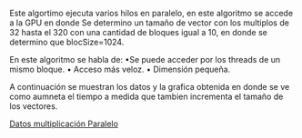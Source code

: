 Este algortimo ejecuta varios hilos en paralelo, en este algoritmo se accede a la GPU en donde
Se determino un tamaño de vector con los multiplos de 32 hasta el 320
con una cantidad de bloques igual a 10, en donde se determino que blocSize=1024.


En este algoritmo se habla de:
•Se puede acceder por los threads de un mismo bloque.
• Acceso más veloz.
• Dimensión pequeña.

A continuación se muestran los datos y la grafica obtenida en donde se ve como aumneta el tiempo a medida que tambien incrementa el tamaño de los vectores.

[Datos multiplicación Paralelo](https://docs.google.com/spreadsheets/d/1VwPIax58od-4EpQKq0AsxRAumjRPU5qznPx5cSa6qJ0/edit#gid=1712626559)




